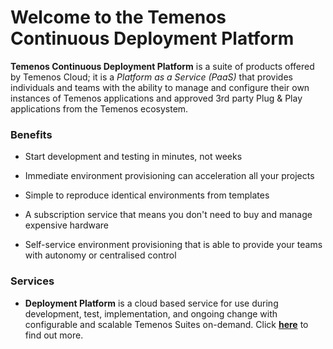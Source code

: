 # Welcome to the **Temenos Continuous Deployment Platform**

**Temenos Continuous Deployment Platform** is a suite of products offered by Temenos Cloud; it is a *Platform as a Service (PaaS)* that provides individuals and teams with the ability to manage and configure their own instances of Temenos applications and approved 3rd party Plug & Play applications from the Temenos ecosystem.

### Benefits

- Start development and testing in minutes, not weeks

- Immediate environment provisioning can acceleration all your projects

- Simple to reproduce identical environments from templates

- A subscription service that means you don't need to buy and manage expensive hardware

- Self-service environment provisioning that is able to provide your teams with autonomy or centralised control


### Services

- **Deployment Platform** is a cloud based service for use during development, test, implementation, and ongoing change with configurable and scalable Temenos Suites on-demand. Click [**here**](./home/overview.md) to find out more.




